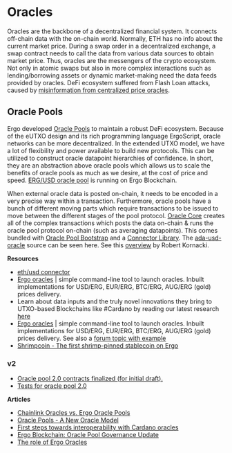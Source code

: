 # Oracles

Oracles are the backbone of a decentralized financial system. It connects off-chain data with the on-chain world. Normally, ETH has no info about the current market price. During a swap order in a decentralized exchange, a swap contract needs to call the data from various data sources to obtain market price. Thus, oracles are the messengers of the crypto ecosystem. Not only in atomic swaps but also in more complex interactions such as lending/borrowing assets or dynamic market-making need the data feeds provided by oracles. DeFi ecosystem suffered from Flash Loan attacks, caused by [misinformation from centralized price oracles](https://insights.glassnode.com/defi-attacks-flash-loans-centralized-price-oracles/).

## Oracle Pools
Ergo developed [Oracle Pools](https://ergoplatform.org/en/blog/2020-08-31-ergos-oracle-pools-and-what-they-mean-for-the-ecosystem/) to maintain a robust DeFi ecosystem. Because of the eUTXO design and its rich programming language ErgoScript, oracle networks can be more decentralized. In the extended UTXO model, we have a lot of flexibility and power available to build new protocols. This can be utilized to construct oracle datapoint hierarchies of confidence. In short, they are an abstraction above oracle pools which allows us to scale the benefits of oracle pools as much as we desire, at the cost of price and speed. [ERG/USD oracle pool](https://explorer.ergoplatform.com/en/oracle-pools-list) is running on Ergo Blockchain.

When external oracle data is posted on-chain, it needs to be encoded in a very precise way within a transaction. Furthermore, oracle pools have a bunch of different moving parts which require transactions to be issued to move between the different stages of the pool protocol. [Oracle Core](https://github.com/ergoplatform/oracle-core) creates all of the complex transactions which posts the data on-chain & runs the oracle pool protocol on-chain (such as averaging datapoints). This comes bundled with [Oracle Pool Bootstrap](https://github.com/ergoplatform/oracle-core/tree/master/oracle-pool-bootstrap) and a [Connector Library](https://github.com/ergoplatform/oracle-core/tree/master/connectors/connector-lib). The [ada-usd-oracle](https://github.com/ergoplatform/oracle-core/blob/master/scripts/ada-usd-oracle/oracle-config.yaml) source can be seen here. 
See this [overview](https://github.com/Emurgo/Emurgo-Research/blob/master/oracles/Oracle-Pools.md) by Robert Kornacki.

**Resources**

- [eth/usd connector](https://github.com/Luivatra/oracle-core/tree/eth-connector)
- [Ergo oracles](https://github.com/sininen-taivas/ergo-oracle) | simple command-line tool to launch oracles. Inbuilt implementations for USD/ERG, EUR/ERG, BTC/ERG, AUG/ERG (gold) prices delivery. 
- Learn about data inputs and the truly novel innovations they bring to UTXO-based Blockchains like #Cardano by reading our latest research [here](https://github.com/Emurgo/Emurgo-Research/blob/master/smart-contracts/Unlocking%20The%20Potential%20Of%20The%20UTXO%20Model.md)
 - [Ergo oracles](https://github.com/sininen-taivas/ergo-oracle) | simple command-line tool to launch oracles. Inbuilt implementations for USD/ERG, EUR/ERG, BTC/ERG, AUG/ERG (gold) prices delivery. See also a [forum topic with example](https://www.ergoforum.org/t/erg-usd-oracle-on-top-of-ergo/119)
- [Shrimpcoin - The first shrimp-pinned stablecoin on Ergo](https://www.ergoforum.org/t/shrimpcoin-the-first-shrimp-pinned-stablecoin-on-ergo/1381)


### v2

- [Oracle pool 2.0 contracts finalized (for initial draft).](https://github.com/ergoplatform/eips/blob/eip23/eip-0023.md)
- [Tests for oracle pool 2.0](https://github.com/scalahub/OraclePool/tree/v2/src/test/scala/oraclepool/v2)


**Articles**

- [Chainlink Oracles vs. Ergo Oracle Pools](https://ergoplatform.org/en/blog/2021-04-27-chainlink-oracles-vs-ergo-oracle-pools/)
- [Oracle Pools - A New Oracle Model](https://www.ergoforum.org/t/oracle-pools-a-new-oracle-model/263)
- [First steps towards interoperability with Cardano oracles](https://ergoplatform.org/en/blog/2020-11-09-first-steps-towards-interoperability-with-cardano-oracles/)
- [Ergo Blockchain: Oracle Pool Governance Update](https://curiaregiscrypto.medium.com/ergo-blockchain-oracle-pool-governance-update-d078d58571b0)
- [The role of Ergo Oracles](https://veriumfellow.medium.com/oracle-special-4e36cfa6a852)
